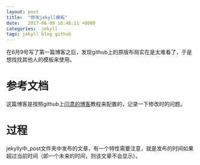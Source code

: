 ```yaml
---
layout: post
title:  "修改jekyll模板"
date:   2017-06-09 10:48:11 +0800
categories:  jekyll 
tags: jekyll blog github
---
```

在6月9号写了第一篇博客之后，发现github上的原版布局实在是太难看了，于是想找找其他人的模板来使用。

# 参考文档
这篇博客是按照github上[闫肃的博客](http://yansu.org/2014/02/12/how-to-deploy-a-blog-on-github-by-jekyll.html)教程来配置的，记录一下修改时的问题。

# 过程
jekylly中_post文件夹中发布的文章，有一个特性需要注意，就是发布的时间如果超过当前时间（即一个未来的时间，则该文章不会显示）。
